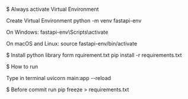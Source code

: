 $ Always activate Virtual Environment 

Create Virtual Environment
python -m venv fastapi-env

On Windows:
fastapi-env\Scripts\activate

On macOS and Linux:
source fastapi-env/bin/activate

$ Install python library form rquirement.txt
pip install -r requirements.txt

$ How to run

Type in terminal 
uvicorn main:app --reload


$ Before commit run 
pip freeze > requirements.txt
